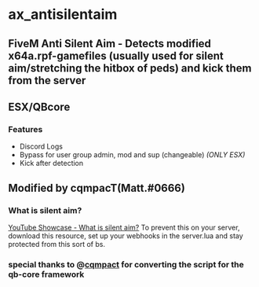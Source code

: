 # ax_antisilentaim
## FiveM Anti Silent Aim - Detects modified x64a.rpf-gamefiles (usually used for silent aim/stretching the hitbox of peds) and kick them from the server
## ESX/QBcore

### Features
- Discord Logs 
- Bypass for user group admin, mod and sup (changeable) *(ONLY ESX)*
- Kick after detection

## Modified by cqmpacT(Matt.#0666)

### What is silent aim?
[YouTube Showcase - What is silent aim?](https://www.youtube.com/watch?v=UC0rSc6ykng)
To prevent this on your server, download this resource,
set up your webhooks in the server.lua and stay protected from this sort of bs.

### special thanks to @[cqmpact](https://github.com/cqmpact) for converting the script for the qb-core framework
